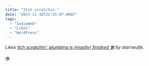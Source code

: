 ```yaml
---
title: "Itch scratchin'"
date: "2023-11-18T22:55:07.000Z"
tags: 
  - "IndieWeb"
  - "Likes"
  - "WordPress"
---
```


_Likes [Itch scratchin’: plumbing is (mostly) finished 🛠](https://starrwulfe.xyz/2023/11/18/11/29/104477/) by starrwulfe._

😎
